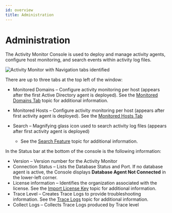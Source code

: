 ```yaml
---
id: overview
title: Administration
---
```


# Administration

The Activity Monitor Console is used to deploy and manage activity agents, configure host monitoring, and search events within activity log files.

![Activity Monitor with Navigation tabs identified](/img/activitymonitor/admin/ActivityMonitorMain.png "Activity Monitor with Navigation tabs identified")

There are up to three tabs at the top left of the window:

- Monitored Domains – Configure activity monitoring per host (appears after the first Active Directory agent is deployed). See the [Monitored Domains Tab](MonitoredDomains/Overview.md "Monitored Domains Tab") topic for additional information.
- Monitored Hosts – Configure activity monitoring per host (appears after first activity agent is deployed). See the [Monitored Hosts Tab](MonitoredHosts/Overview.md "Monitored Hosts Tab")
- Search – Magnifying glass icon used to search activity log files (appears after first activity agent is deployed)

  - See the [Search Feature](Search/Overview.md "Search Feature") topic for additional information.

In the Status bar at the bottom of the console is the following information:

- Version – Version number for the Activity Monitor
- Connection Status – Lists the Database Status and Port. If no database agent is active, the Console displays **Database Agent Not Connected** in the lower-left corner.
- License information – Identifies the organization associated with the license. See the [Import License Key](/Install/ImportLicenseKey.md "Import License Key") topic for additional information.
- Trace Level – Creates Trace Logs to provide troubleshooting information. See the [Trace Logs](/Troubleshooting/TraceLogs.md "Trace Logs") topic for additional information.
- Collect Logs – Collects Trace Logs produced by Trace level